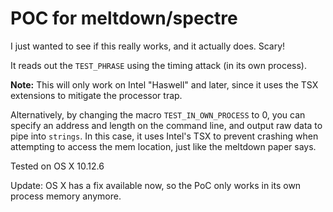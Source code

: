 # POC for meltdown/spectre

I just wanted to see if this really works, and it actually does. Scary!

It reads out the `TEST_PHRASE` using the timing attack (in its own process).

**Note:** This will only work on Intel "Haswell" and later, since it uses
the TSX extensions to mitigate the processor trap.

Alternatively, by changing the macro `TEST_IN_OWN_PROCESS` to 0, you can
specify an address and length on the command line, and output raw data to pipe
into `strings`. In this case, it uses Intel's TSX to prevent crashing when
attempting to access the mem location, just like the meltdown paper says.

Tested on OS X 10.12.6

Update: OS X has a fix available now, so the PoC only works in its own process
memory anymore.
